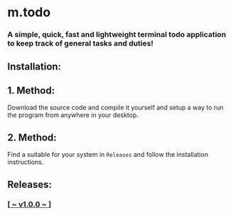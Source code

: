 # m.todo
### A simple, quick, fast and lightweight terminal todo application to keep track of general tasks and duties!

## Installation:
## 1. Method:
   Download the source code and compile it yourself and setup a way
   to run the program from anywhere in your desktop.
## 2. Method:
   Find a suitable for your system in `Releases` and follow the installation instructions.

## Releases:
### [[ ~ v1.0.0 ~ ](https://github.com/xMo-101/m.todo/releases/tag/v1.0.0) ]
